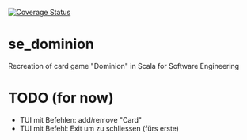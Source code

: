 [![Coverage Status](https://coveralls.io/repos/github/steelortus/se_dominion/badge.svg)](https://coveralls.io/github/steelortus/se_dominion)

# se_dominion
Recreation of card game "Dominion" in Scala for Software Engineering

# TODO (for now)

- TUI mit Befehlen: add/remove "Card"
- TUI mit Befehl: Exit um zu schliessen (fürs erste)